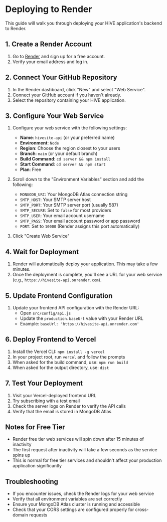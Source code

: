 # Deploying to Render

This guide will walk you through deploying your HIVE application's backend to Render.

## 1. Create a Render Account

1. Go to [Render](https://render.com/) and sign up for a free account.
2. Verify your email address and log in.

## 2. Connect Your GitHub Repository

1. In the Render dashboard, click "New" and select "Web Service".
2. Connect your GitHub account if you haven't already.
3. Select the repository containing your HIVE application.

## 3. Configure Your Web Service

1. Configure your web service with the following settings:
   - **Name**: `hivesite-api` (or your preferred name)
   - **Environment**: `Node`
   - **Region**: Choose the region closest to your users
   - **Branch**: `main` (or your default branch)
   - **Build Command**: `cd server && npm install`
   - **Start Command**: `cd server && npm start`
   - **Plan**: Free

2. Scroll down to the "Environment Variables" section and add the following:
   - `MONGODB_URI`: Your MongoDB Atlas connection string
   - `SMTP_HOST`: Your SMTP server host
   - `SMTP_PORT`: Your SMTP server port (usually 587)
   - `SMTP_SECURE`: Set to `false` for most providers
   - `SMTP_USER`: Your email account username
   - `SMTP_PASS`: Your email account password or app password
   - `PORT`: Set to `10000` (Render assigns this port automatically)

3. Click "Create Web Service"

## 4. Wait for Deployment

1. Render will automatically deploy your application. This may take a few minutes.
2. Once the deployment is complete, you'll see a URL for your web service (e.g., `https://hivesite-api.onrender.com`).

## 5. Update Frontend Configuration

1. Update your frontend API configuration with the Render URL:
   - Open `src/config/api.js`
   - Update the `production.baseUrl` value with your Render URL
   - Example: `baseUrl: 'https://hivesite-api.onrender.com'`

## 6. Deploy Frontend to Vercel

1. Install the Vercel CLI: `npm install -g vercel`
2. In your project root, run `vercel` and follow the prompts
3. When asked for the build command, use: `npm run build`
4. When asked for the output directory, use: `dist`

## 7. Test Your Deployment

1. Visit your Vercel-deployed frontend URL
2. Try subscribing with a test email
3. Check the server logs on Render to verify the API calls
4. Verify that the email is stored in MongoDB Atlas

## Notes for Free Tier

- Render free tier web services will spin down after 15 minutes of inactivity
- The first request after inactivity will take a few seconds as the service spins up
- This is normal for free tier services and shouldn't affect your production application significantly

## Troubleshooting

- If you encounter issues, check the Render logs for your web service
- Verify that all environment variables are set correctly
- Ensure your MongoDB Atlas cluster is running and accessible
- Check that your CORS settings are configured properly for cross-domain requests 